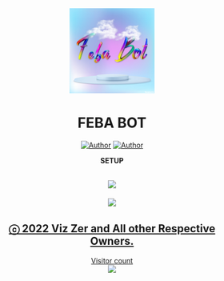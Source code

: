<div align="center">
<img src="feba.jpg" alt="Feba" width="170" />

# FEBA BOT
<p align="center">
 <a href="https://github.com/viz-zer"><img title="Author" src="https://img.shields.io/badge/OWNER-h?color=black&style=for-the-badge&logo=github"></a>  <a href="https://Wa.me/+919526433047?text=Hi%20Viz%20Zer"><img title="Author" src="https://img.shields.io/badge/Author Viz Zer -h?color=black&style=for-the-badge&logo=whatsapp"></a>
<p align="center">
</p>
<div align="center">
 <p align="center">

**SETUP**

<br>
   <a href="https://replit.com/@Viz-Zer/Feba-QR"><img src="https://img.shields.io/badge/-SCAN the replit-black?style=for-the-badge&logo=replit&logoColor=white">
   <br>
<br>
   <a href="https://heroku.com/deploy?template=https://github.com/Viz-Zer/Feba"><img src="https://img.shields.io/badge/-DEPLOY on heroku-634988?style=for-the-badge&logo=heroku&logoColor=white">
   <br>

## ⓒ 2022 Viz Zer and All other Respective Owners.
    
<p align="center"> 
  Visitor count<br>
  <img src="https://profile-counter.glitch.me/Feba/count.svg"/>
</p
